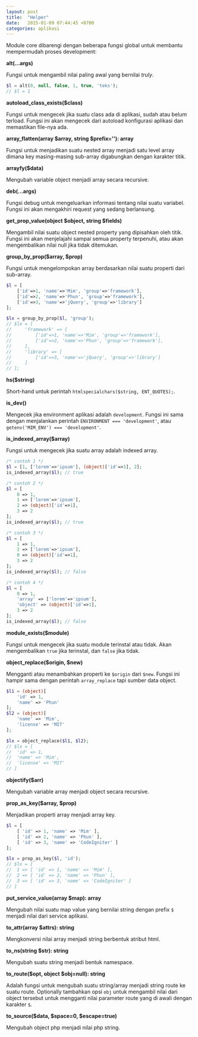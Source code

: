 ```yaml
---
layout: post
title:  "Helper"
date:   2015-01-09 07:44:45 +0700
categories: aplikasi
---
```


Module core dibarengi dengan beberapa fungsi global untuk membantu mempermudah
proses development:

**alt(...args)**

Fungsi untuk mengambil nilai paling awal yang bernilai *truly*.

```php
$l = alt(0, null, false, 1, true, 'teks');
// $l = 1
```

**autoload_class_exists($class)**

Fungsi untuk mengecek jika suatu class ada di aplikasi, sudah atau belum terload.
Fungsi ini akan mengecek dari autoload konfigurasi aplikasi dan memastikan file-nya
ada.

**array_flatten(array $array, string $prefix=''): array**

Fungsi untuk menjadikan suatu nested array menjadi satu level array dimana key masing-masing
sub-array digabungkan dengan karakter titik.

**arrayfy($data)**

Mengubah variable object menjadi array secara recursive.

**deb(...args)**

Fungsi debug untuk mengeluarkan informasi tentang nilai suatu variabel. Fungsi ini
akan mengakhiri request yang sedang berlansung.

**get_prop_value(object $object, string $fields)**

Mengambil nilai suatu object nested property yang dipisahkan oleh titik. Fungsi ini
akan menjelajahi sampai semua property terpenuhi, atau akan mengembalikan nilai null
jika tidak ditemukan.

**group_by_prop($array, $prop)**

Fungsi untuk mengelompokan array berdasarkan nilai suatu properti dari sub-array.

```php
$l = [
    ['id'=>1, 'name'=>'Mim', 'group'=>'framework'],
    ['id'=>2, 'name'=>'Phun', 'group'=>'framework'],
    ['id'=>3, 'name'=>'jQuery', 'group'=>'library']
];

$lx = group_by_prop($l, 'group');
// $lx = [
//     'framework' => [
//         ['id'=>1, 'name'=>'Mim', 'group'=>'framework'],
//         ['id'=>2, 'name'=>'Phun', 'group'=>'framework'],
//     ],
//     'library' => [
//         ['id'=>3, 'name'=>'jQuery', 'group'=>'library']
//     ]
// ];
```

**hs($string)**

Short-hand untuk perintah `htmlspecialchars($string, ENT_QUOTES);`.

**is_dev()**

Mengecek jika environment aplikasi adalah `development`. Fungsi ini sama dengan
menjalankan perintah `ENVIRONMENT === 'development'`, atau `getenv('MIM_ENV') === 'development'`.

**is_indexed_array($array)**

Fungsi untuk mengecek jika suatu array adalah indexed array.

```php
/* contoh 1 */
$l = [1, ['lorem'=>'ipsum'], (object)['id'=>1], 2];
is_indexed_array($l); // true

/* contoh 2 */
$l = [
    0 => 1,
    1 => ['lorem'=>'ipsum'],
    2 => (object)['id'=>1],
    3 => 2
];
is_indexed_array($l); // true

/* contoh 3 */
$l = [
    1 => 1,
    2 => ['lorem'=>'ipsum'],
    0 => (object)['id'=>1],
    3 => 2
];
is_indexed_array($l); // false

/* contoh 4 */
$l = [
    0 => 1,
    'array' => ['lorem'=>'ipsum'],
    'object' => (object)['id'=>1],
    3 => 2
];
is_indexed_array($l); // false
```

**module_exists($module)**

Fungsi untuk mengecek jika suatu module terinstal atau tidak. Akan mengembalikan
`true` jika terinstal, dan `false` jika tidak.

**object_replace($origin, $new)**

Mengganti atau menambahkan properti ke `$origin` dari `$new`. Fungsi ini hampir
sama dengan perintah `array_replace` tapi sumber data object.

```php
$l1 = (object)[
    'id' => 1,
    'name' => 'Phun'
];
$l2 = (object)[
    'name' => 'Mim',
    'license' => 'MIT'
];

$lx = object_replace($l1, $l2);
// $lx = [
//  'id' => 1,
//  'name' => 'Mim',
//  'license' => 'MIT'
// ]
```

**objectify($arr)**

Mengubah variable array menjadi object secara recursive.

**prop_as_key($array, $prop)**

Menjadikan properti array menjadi array key.

```php
$l = [
    [ 'id' => 1, 'name' => 'Mim' ],
    [ 'id' => 2, 'name' => 'Phun' ],
    [ 'id' => 3, 'name' => 'CodeIgniter' ]
];

$lx = prop_as_key($l, 'id');
// $lx = [
//  1 => [ 'id' => 1, 'name' => 'Mim' ],
//  2 => [ 'id' => 2, 'name' => 'Phun' ],
//  3 => [ 'id' => 3, 'name' => 'CodeIgniter' ]
// ]
```

**put_service_value(array $map): array**

Mengubah nilai suatu map value yang bernilai string dengan prefix `$` menjadi nilai
dari service aplikasi.

**to_attr(array $attrs): string**

Mengkonversi nilai array menjadi string berbentuk atribut html.

**to_ns(string $str): string**

Mengubah suatu string menjadi bentuk namespace.

**to_route($opt, object $obj=null): string**

Adalah fungsi untuk mengubah suatu string/array menjadi string route
ke suatu route. Optionally tambahkan opsi `obj` untuk mengambil nilai
dari object tersebut untuk mengganti nilai parameter route yang di awali
dengan karakter `$`.

**to_source($data, $space=0, $escape=true)**

Mengubah object php menjadi nilai php string.

